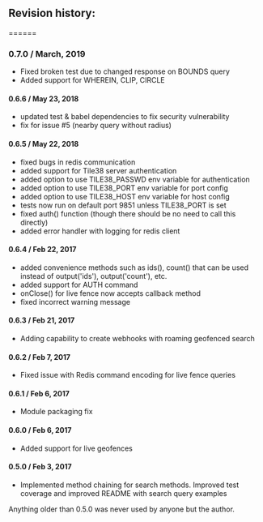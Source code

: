 ## Revision history:
======

### 0.7.0 / March, 2019
  * Fixed broken test due to changed response on BOUNDS query
  * Added support for WHEREIN, CLIP, CIRCLE 


#### 0.6.6 / May 23, 2018
  * updated test & babel dependencies to fix security vulnerability
  * fix for issue #5 (nearby query without radius)

#### 0.6.5 / May 22, 2018
  * fixed bugs in redis communication
  * added support for Tile38 server authentication
  * added option to use TILE38_PASSWD env variable for authentication
  * added option to use TILE38_PORT env variable for port config
  * added option to use TILE38_HOST env variable for host config
  * tests now run on default port 9851 unless TILE38_PORT is set
  * fixed auth() function (though there should be no need to call this directly)
  * added error handler with logging for redis client  

#### 0.6.4 / Feb 22, 2017
  * added convenience methods such as ids(), count() that can be used instead of output('ids'), output('count'), etc.
  * added support for AUTH command
  * onClose() for live fence now accepts callback method
  * fixed incorrect warning message

#### 0.6.3 / Feb 21, 2017
  * Adding capability to create webhooks with roaming geofenced search

#### 0.6.2 / Feb 7, 2017
  * Fixed issue with Redis command encoding for live fence queries

#### 0.6.1 / Feb 6, 2017
  * Module packaging fix

#### 0.6.0 / Feb 6, 2017
  * Added support for live geofences

#### 0.5.0 / Feb 3, 2017
  * Implemented method chaining for search methods. Improved test coverage and improved README with search query examples


Anything older than 0.5.0 was never used by anyone but the author.  

